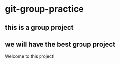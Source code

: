 # git-group-practice

## this is a group project

## we will have the best group project
Welcome to this project!
